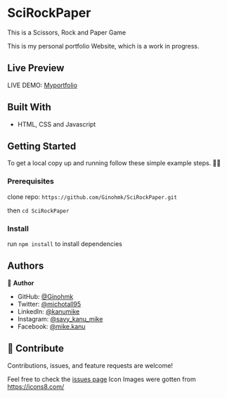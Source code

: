 # SciRockPaper
This is a Scissors, Rock and Paper Game


This is my personal portfolio Website, which is a work in progress.

## Live Preview

LIVE DEMO: [Myportfolio](https://ginohmk.github.io/SciRockPaper/)

## Built With

- HTML, CSS and Javascript

## Getting Started

To get a local copy up and running follow these simple example steps. 👷‍♂️

### Prerequisites

clone repo: `https://github.com/Ginohmk/SciRockPaper.git`


then
`cd SciRockPaper`

### Install

run `npm install` to install dependencies

## Authors

👤 **Author**

- GitHub: [@Ginohmk](https://github.com/Ginohmk)
- Twitter: [@michotall95](https://www.twitter.com/michotall95)
- LinkedIn: [@kanumike](https://www.linkedin.com/in/kanu-mike-497119211/)
- Instagram: [@savy_kanu_mike](https/instagram.com/savy_kanu_mike)
- Facebook: [@mike.kanu](https://www.facebook.com/mike.kanu)

## 🤝 Contribute

Contributions, issues, and feature requests are welcome!

Feel free to check the [issues page](https://github.com/Ginohmk/MyPortfolioBlog/issues)
Icon Images were gotten from https://icons8.com/
